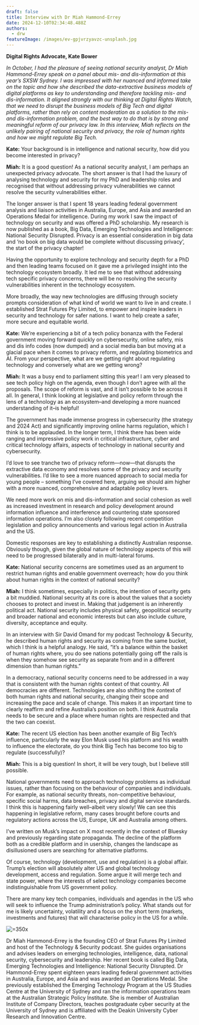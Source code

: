 ```yaml
---
draft: false
title: Interview with Dr Miah Hammond-Errey
date: 2024-12-10T02:34:48.488Z
authors:
  - drw
featureImage: /images/ev-gpjvrzyavzc-unsplash.jpg
---
```

**Digital Rights Advocate, Kate Bower**

*In October, I had the pleasure of seeing national security analyst, Dr Miah Hammond-Errey speak on a panel about mis- and dis-information at this year’s SXSW Sydney. I was impressed with her nuanced and informed take on the topic and how she described the data-extractive business models of digital platforms as key to understanding and therefore tackling mis- and dis-information. It aligned strongly with our thinking at Digital Rights Watch, that we need to disrupt the business models of Big Tech and digital platforms, rather than rely on content moderation as a solution to the mis- and dis-information problem, and the best way to do that is by strong and meaningful reform of our privacy law. In this interview, Miah reflects on the unlikely pairing of national security and privacy, the role of human rights and how we might regulate Big Tech.*



**Kate:** Your background is in intelligence and national security, how did you become interested in privacy?

**Miah:** It is a good question! As a national security analyst, I am perhaps an unexpected privacy advocate. The short answer is that I had the luxury of analysing technology and security for my PhD and leadership roles and recognised that without addressing privacy vulnerabilities we cannot resolve the security vulnerabilities either.

The longer answer is that I spent 18 years leading federal government analysis and liaison activities in Australia, Europe, and Asia and awarded an Operations Medal for intelligence. During my work I saw the impact of technology on security and was offered a PhD scholarship. My research is now published as a book, Big Data, Emerging Technologies and Intelligence: National Security Disrupted. Privacy is an essential consideration in big data and ‘no book on big data would be complete without discussing privacy’, the start of the privacy chapter!

Having the opportunity to explore technology and security depth for a PhD and then leading teams focused on it gave me a privileged insight into the technology ecosystem broadly. It led me to see that without addressing tech specific privacy concerns, there will be no resolving the security vulnerabilities inherent in the technology ecosystem. 

More broadly, the way new technologies are diffusing through society prompts consideration of what kind of world we want to live in and create. I established Strat Futures Pty Limited, to empower and inspire leaders in security and technology for safer nations. I want to help create a safer, more secure and equitable world. 

**Kate:** We’re experiencing a bit of a tech policy bonanza with the Federal government moving forward quickly on cybersecurity, online safety, mis and dis info codes (now dumped) and a social media ban but moving at a glacial pace when it comes to privacy reform, and regulating biometrics and AI. From your perspective, what are we getting right about regulating technology and conversely what are we getting wrong?

**Miah:** It was a busy end to parliament sitting this year! I am very pleased to see tech policy high on the agenda, even though I don’t agree with all the proposals. The scope of reform is vast, and it isn’t possible to be across it all. In general, I think looking at legislative and policy reform through the lens of a technology as an ecosystem–and developing a more nuanced understanding of it–is helpful! 

The government has made immense progress in cybersecurity (the strategy and 2024 Act) and significantly improving online harms regulation, which I think is to be applauded. In the longer term, I think there has been wide ranging and impressive policy work in critical infrastructure, cyber and critical technology affairs, aspects of technology in national security and cybersecurity.

I’d love to see tranche two of privacy reform—now—that disrupts the extractive data economy and resolves some of the privacy and security vulnerabilities. I’d like to see a more nuanced approach to social media for young people – something I’ve covered here, arguing we should aim higher with a more nuanced, comprehensive and adaptable policy levers. 

We need more work on mis and dis-information and social cohesion as well as increased investment in research and policy development around information influence and interference and countering state sponsored information operations. I’m also closely following recent competition legislation and policy announcements and various legal action in Australia and the US. 

Domestic responses are key to establishing a distinctly Australian response. Obviously though, given the global nature of technology aspects of this will need to be progressed bilaterally and in multi-lateral forums. 

**Kate:** National security concerns are sometimes used as an argument to restrict human rights and enable government overreach; how do you think about human rights in the context of national security?

**Miah:** I think sometimes, especially in politics, the intention of security gets a bit muddied. National security at its core is about the values that a society chooses to protect and invest in. Making that judgement is an inherently political act. National security includes physical safety, geopolitical security and broader national and economic interests but can also include culture, diversity, acceptance and equity. 

In an interview with Sir David Omand for my podcast Technology & Security, he described human rights and security as coming from the same bucket, which I think is a helpful analogy. He said, “it’s a balance within the basket of human rights where, you do see nations potentially going off the rails is when they somehow see security as separate from and in a different dimension than human rights.” 

In a democracy, national security concerns need to be addressed in a way that is consistent with the human rights context of that country. All democracies are different. Technologies are also shifting the context of both human rights and national security, changing their scope and increasing the pace and scale of change. This makes it an important time to clearly reaffirm and refine Australia’s position on both. I think Australia needs to be secure and a place where human rights are respected and that the two can coexist. 

**Kate:** The recent US election has been another example of Big Tech’s influence, particularly the way Elon Musk used his platform and his wealth to influence the electorate, do you think Big Tech has become too big to regulate (successfully)?

**Miah:** This is a big question! In short, it will be very tough, but I believe still possible. 

National governments need to approach technology problems as individual issues, rather than focusing on the behaviour of companies and individuals. For example, as national security threats, non-competitive behaviour, specific social harms, data breaches, privacy and digital service standards. I think this is happening fairly well–albeit very slowly! We can see this happening in legislative reform, many cases brought before courts and regulatory actions across the US, Europe, UK and Australia among others. 

I’ve written on Musk’s impact on X most recently in the context of Bluesky and previously regarding state propaganda.  The decline of the platform both as a credible platform and in usership, changes the landscape as disillusioned users are searching for alternative platforms. 

Of course, technology (development, use and regulation) is a global affair. Trump’s election will absolutely alter US and global technology development, access and regulation. Some argue it will merge tech and state power, where the interests of select technology companies become indistinguishable from US government policy. 

There are many key tech companies, individuals and agendas in the US who will seek to influence the Trump administration’s policy. What stands out for me is likely uncertainty, volatility and a focus on the short term (markets, investments and futures) that will characterise policy in the US for a while.  

![](/images/miah-hammond-errey.png "=350x")

Dr Miah Hammond-Errey is the founding CEO of Strat Futures Pty Limited and host of the Technology & Security podcast. She guides organisations and advises leaders on emerging technologies, intelligence, data, national security, cybersecurity and leadership. Her recent book is called Big Data, Emerging Technologies and Intelligence: National Security Disrupted. Dr Hammond-Errey spent eighteen years leading federal government activities in Australia, Europe, and Asia and was awarded an Operations Medal. She previously established the Emerging Technology Program at the US Studies Centre at the University of Sydney and ran the information operations team at the Australian Strategic Policy Institute. She is member of Australian Institute of Company Directors, teaches postgraduate cyber security at the University of Sydney and is affiliated with the Deakin University Cyber Research and Innovation Centre.